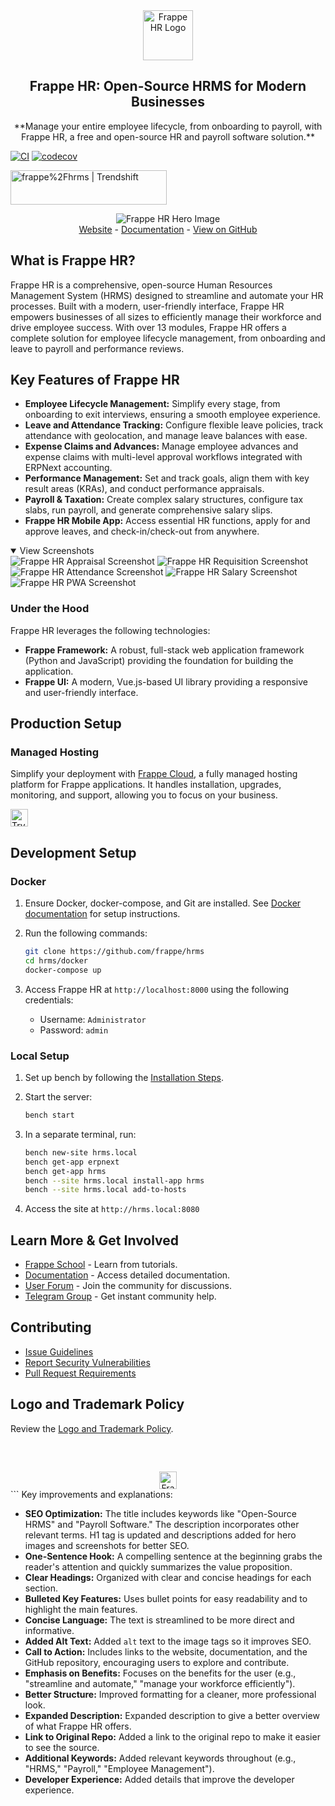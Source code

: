 <div align="center">
  <a href="https://frappe.io/hr">
    <img src=".github/frappe-hr-logo.png" height="80px" width="80px" alt="Frappe HR Logo">
  </a>
  <h2>Frappe HR: Open-Source HRMS for Modern Businesses</h2>
  <p align="center">
    **Manage your entire employee lifecycle, from onboarding to payroll, with Frappe HR, a free and open-source HR and payroll software solution.**
  </p>
</div>

[![CI](https://github.com/frappe/hrms/actions/workflows/ci.yml/badge.svg?branch=develop)](https://github.com/frappe/hrms/actions/workflows/ci.yml)
[![codecov](https://codecov.io/gh/frappe/hrms/branch/develop/graph/badge.svg?token=0TwvyUg3I5)](https://codecov.io/gh/frappe/hrms)

<a href="https://trendshift.io/repositories/10972" target="_blank"><img src="https://trendshift.io/api/badge/repositories/10972" alt="frappe%2Fhrms | Trendshift" style="width: 250px; height: 55px;" width="250" height="55"/></a>

<div align="center">
  <img src=".github/hrms-hero.png" alt="Frappe HR Hero Image"/>
</div>

<div align="center">
  <a href="https://frappe.io/hr">Website</a>
  -
  <a href="https://docs.frappe.io/hr/introduction">Documentation</a>
  -  <a href="https://github.com/frappe/hrms">View on GitHub</a>
</div>

## What is Frappe HR?

Frappe HR is a comprehensive, open-source Human Resources Management System (HRMS) designed to streamline and automate your HR processes. Built with a modern, user-friendly interface, Frappe HR empowers businesses of all sizes to efficiently manage their workforce and drive employee success. With over 13 modules, Frappe HR offers a complete solution for employee lifecycle management, from onboarding and leave to payroll and performance reviews.

## Key Features of Frappe HR

*   **Employee Lifecycle Management:** Simplify every stage, from onboarding to exit interviews, ensuring a smooth employee experience.
*   **Leave and Attendance Tracking:** Configure flexible leave policies, track attendance with geolocation, and manage leave balances with ease.
*   **Expense Claims and Advances:**  Manage employee advances and expense claims with multi-level approval workflows integrated with ERPNext accounting.
*   **Performance Management:** Set and track goals, align them with key result areas (KRAs), and conduct performance appraisals.
*   **Payroll & Taxation:**  Create complex salary structures, configure tax slabs, run payroll, and generate comprehensive salary slips.
*   **Frappe HR Mobile App:** Access essential HR functions, apply for and approve leaves, and check-in/check-out from anywhere.

<details open>
  <summary>View Screenshots</summary>
  <img src=".github/hrms-appraisal.png" alt="Frappe HR Appraisal Screenshot"/>
  <img src=".github/hrms-requisition.png" alt="Frappe HR Requisition Screenshot"/>
  <img src=".github/hrms-attendance.png" alt="Frappe HR Attendance Screenshot"/>
  <img src=".github/hrms-salary.png" alt="Frappe HR Salary Screenshot"/>
  <img src=".github/hrms-pwa.png" alt="Frappe HR PWA Screenshot"/>
</details>

### Under the Hood

Frappe HR leverages the following technologies:

*   **Frappe Framework:**  A robust, full-stack web application framework (Python and JavaScript) providing the foundation for building the application.
*   **Frappe UI:** A modern, Vue.js-based UI library providing a responsive and user-friendly interface.

## Production Setup

### Managed Hosting

Simplify your deployment with [Frappe Cloud](https://frappecloud.com), a fully managed hosting platform for Frappe applications. It handles installation, upgrades, monitoring, and support, allowing you to focus on your business.

<div>
  <a href="https://frappecloud.com/hrms/signup" target="_blank">
    <picture>
      <source media="(prefers-color-scheme: dark)" srcset="https://frappe.io/files/try-on-fc-white.png">
      <img src="https://frappe.io/files/try-on-fc-black.png" alt="Try on Frappe Cloud" height="28" />
    </picture>
  </a>
</div>

## Development Setup

### Docker

1.  Ensure Docker, docker-compose, and Git are installed. See [Docker documentation](https://docs.docker.com/) for setup instructions.
2.  Run the following commands:

    ```bash
    git clone https://github.com/frappe/hrms
    cd hrms/docker
    docker-compose up
    ```

3.  Access Frappe HR at `http://localhost:8000` using the following credentials:

    *   Username: `Administrator`
    *   Password: `admin`

### Local Setup

1.  Set up bench by following the [Installation Steps](https://frappeframework.com/docs/user/en/installation).
2.  Start the server:

    ```bash
    bench start
    ```

3.  In a separate terminal, run:

    ```bash
    bench new-site hrms.local
    bench get-app erpnext
    bench get-app hrms
    bench --site hrms.local install-app hrms
    bench --site hrms.local add-to-hosts
    ```

4.  Access the site at `http://hrms.local:8080`

## Learn More & Get Involved

*   [Frappe School](https://frappe.school) - Learn from tutorials.
*   [Documentation](https://docs.frappe.io/hr) - Access detailed documentation.
*   [User Forum](https://discuss.erpnext.com/) - Join the community for discussions.
*   [Telegram Group](https://t.me/frappehr) - Get instant community help.

## Contributing

*   [Issue Guidelines](https://github.com/frappe/erpnext/wiki/Issue-Guidelines)
*   [Report Security Vulnerabilities](https://erpnext.com/security)
*   [Pull Request Requirements](https://github.com/frappe/erpnext/wiki/Contribution-Guidelines)

## Logo and Trademark Policy

Review the [Logo and Trademark Policy](TRADEMARK_POLICY.md).

<br />
<br />
<div align="center" style="padding-top: 0.75rem;">
  <a href="https://frappe.io" target="_blank">
    <picture>
      <source media="(prefers-color-scheme: dark)" srcset="https://frappe.io/files/Frappe-white.png">
      <img src="https://frappe.io/files/Frappe-black.png" alt="Frappe Technologies" height="28"/>
    </picture>
  </a>
</div>
```
Key improvements and explanations:

*   **SEO Optimization:**  The title includes keywords like "Open-Source HRMS" and "Payroll Software."  The description incorporates other relevant terms.  H1 tag is updated and descriptions added for hero images and screenshots for better SEO.
*   **One-Sentence Hook:**  A compelling sentence at the beginning grabs the reader's attention and quickly summarizes the value proposition.
*   **Clear Headings:**  Organized with clear and concise headings for each section.
*   **Bulleted Key Features:**  Uses bullet points for easy readability and to highlight the main features.
*   **Concise Language:**  The text is streamlined to be more direct and informative.
*   **Added Alt Text:** Added `alt` text to the image tags so it improves SEO.
*   **Call to Action:** Includes links to the website, documentation, and the GitHub repository, encouraging users to explore and contribute.
*   **Emphasis on Benefits:**  Focuses on the benefits for the user (e.g., "streamline and automate," "manage your workforce efficiently").
*   **Better Structure:** Improved formatting for a cleaner, more professional look.
*   **Expanded Description:**  Expanded description to give a better overview of what Frappe HR offers.
*   **Link to Original Repo:** Added a link to the original repo to make it easier to see the source.
*   **Additional Keywords:** Added relevant keywords throughout (e.g., "HRMS," "Payroll," "Employee Management").
*   **Developer Experience:** Added details that improve the developer experience.